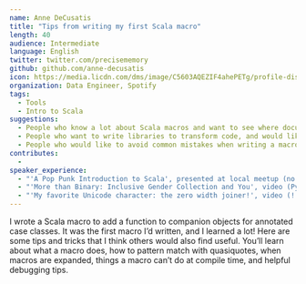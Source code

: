 ```yaml
---
name: Anne DeCusatis
title: "Tips from writing my first Scala macro"
length: 40
audience: Intermediate
language: English
twitter: twitter.com/precisememory
github: github.com/anne-decusatis
icon: https://media.licdn.com/dms/image/C5603AQEZIF4ahePETg/profile-displayphoto-shrink_200_200/0?e=1547683200&v=beta&t=NHxc6rbp2xhwZyUFDvAVa5I45LoNJFrvxUVyMbh6m70
organization: Data Engineer, Spotify
tags:
  - Tools
  - Intro to Scala
suggestions:
  - People who know a lot about Scala macros and want to see where documentation and APIs can be improved for newcomers
  - People who want to write libraries to transform code, and would like to know if macros are a good solution
  - People who would like to avoid common mistakes when writing a macro
contributes:
  - 
speaker_experience:
  - "'A Pop Punk Introduction to Scala', presented at local meetup (no recording), blog post with slides: https://anne.loves.technology/blog/talks/2018/02/07/queensjs.html"
  - "'More than Binary: Inclusive Gender Collection and You', video (PyCon 2016): https://www.youtube.com/watch?v=iW8ikFrUWPQ, blog post with slides: https://anne.loves.technology/blog/talks/2016/05/16/more-than-binary.html"
  - "'My favorite Unicode character: the zero width joiner!', video (!!Con 2016): http://confreaks.tv/videos/bangbangcon2016-my-favorite-unicode-character-the-zero-width-joiner, blog post with slides: https://anne.loves.technology/blog/talks/2016/05/09/bangbangcon.html"
---
```

I wrote a Scala macro to add a function to companion objects for annotated case classes. It was the first macro I’d written, and I learned a lot! Here are some tips and tricks that I think others would also find useful. You’ll learn about what a macro does, how to pattern match with quasiquotes, when macros are expanded, things a macro can’t do at compile time, and helpful debugging tips.
